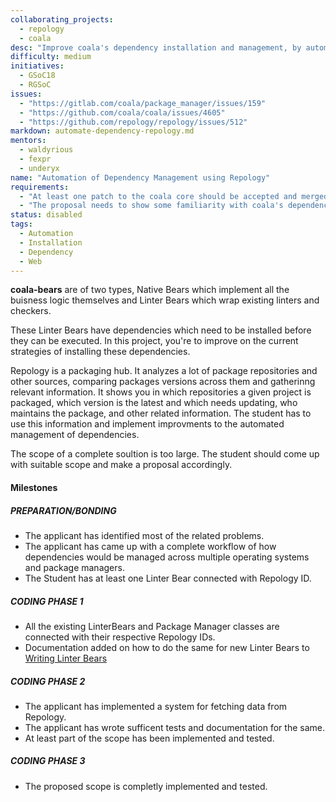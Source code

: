 ```yaml
---
collaborating_projects:
  - repology
  - coala
desc: "Improve coala's dependency installation and management, by automating using data from repology."
difficulty: medium
initiatives:
  - GSoC18
  - RGSoC
issues:
  - "https://gitlab.com/coala/package_manager/issues/159"
  - "https://github.com/coala/coala/issues/4605"
  - "https://github.com/repology/repology/issues/512"
markdown: automate-dependency-repology.md
mentors:
  - waldyrious
  - fexpr
  - underyx
name: "Automation of Dependency Management using Repology"
requirements:
  - "At least one patch to the coala core should be accepted and merged."
  - "The proposal needs to show some familiarity with coala's dependency management implementation."
status: disabled
tags:
  - Automation
  - Installation
  - Dependency
  - Web
---
```


**coala-bears** are of two types, Native Bears which implement all the buisness
logic themselves and Linter Bears which wrap existing linters and checkers.

These Linter Bears have dependencies which need to be installed before they can
be executed. In this project, you're to improve on the current strategies of
installing these dependencies.

Repology is a packaging hub. It analyzes a lot of package repositories and
other sources, comparing packages versions across them and gatherinng relevant
information. It shows you in which repositories a given project is packaged,
which version is the latest and which needs updating, who maintains the
package, and other related information. The student has to use this information
and implement improvments to the automated management of dependencies.

The scope of a complete soultion is too large. The student should come up with
suitable scope and make a proposal accordingly.

#### Milestones

##### PREPARATION/BONDING

* The applicant has identified most of the related problems.
* The applicant has came up with a complete workflow of how dependencies would
  be managed across multiple operating systems and package managers.
* The Student has at least one Linter Bear connected with Repology ID.

##### CODING PHASE 1

* All the existing LinterBears and Package Manager classes are connected with their respective Repology IDs.
* Documentation added on how to do the same for new Linter Bears to
  [Writing Linter Bears](https://api.coala.io/en/latest/Developers/Writing_Linter_Bears.html)

##### CODING PHASE 2

* The applicant has implemented a system for fetching data from Repology.
* The applicant has wrote sufficent tests and documentation for the same.
* At least part of the scope has been implemented and tested.

##### CODING PHASE 3

* The proposed scope is completly implemented and tested.
